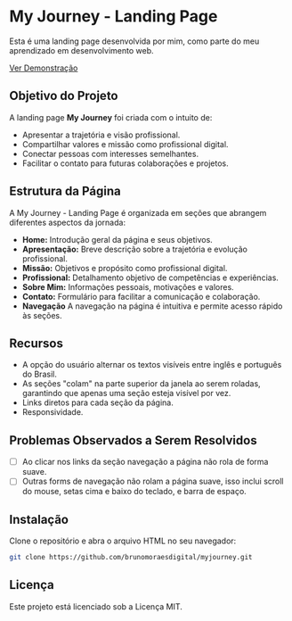 # My Journey - Landing Page

Esta é uma landing page desenvolvida por mim, como parte do meu aprendizado em desenvolvimento web. 

<a href="https://brunomoraesdigital.github.io/myjourney/" target="_blank" rel="noopener noreferrer">Ver Demonstração</a>

## Objetivo do Projeto

A landing page **My Journey** foi criada com o intuito de:
- Apresentar a trajetória e visão profissional.
- Compartilhar valores e missão como profissional digital.
- Conectar pessoas com interesses semelhantes.
- Facilitar o contato para futuras colaborações e projetos.

## Estrutura da Página

A My Journey - Landing Page é organizada em seções que abrangem diferentes aspectos da jornada:

- **Home:** Introdução geral da página e seus objetivos.
- **Apresentação:** Breve descrição sobre a trajetória e evolução profissional.
- **Missão:** Objetivos e propósito como profissional digital.
- **Profissional:** Detalhamento objetivo de competências e experiências.
- **Sobre Mim:** Informações pessoais, motivações e valores.
- **Contato:** Formulário para facilitar a comunicação e colaboração.
- **Navegação** A navegação na página é intuitiva e permite acesso rápido às seções.

## Recursos

- A opção do usuário alternar os textos visíveis entre inglês e português do Brasil. 
- As seções "colam" na parte superior da janela ao serem roladas, garantindo que apenas uma seção esteja visível por vez.
- Links diretos para cada seção da página.
- Responsividade.

## Problemas Observados a Serem Resolvidos

- [ ] Ao clicar nos links da seção navegação a página não rola de forma suave.
- [ ] Outras forms de navegação não rolam a página suave, isso inclui scroll do mouse, setas cima e baixo do teclado, e barra de espaço.
  
## Instalação
Clone o repositório e abra o arquivo HTML no seu navegador:

```bash
git clone https://github.com/brunomoraesdigital/myjourney.git
```

## Licença

Este projeto está licenciado sob a Licença MIT.

